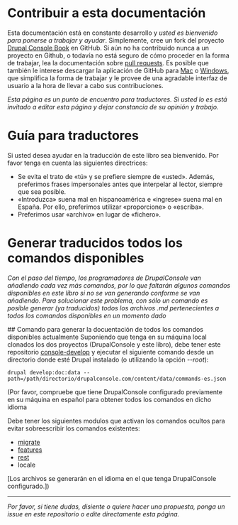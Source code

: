 # Contribuir a esta documentación
Esta documentación está en constante desarrollo y *usted es bienvenido para ponerse a trabajar y ayudar*. Simplemente, cree un fork del proyecto [Drupal Console Book](https://github.com/hechoendrupal/drupal-console-book "(esta documentación)") en GitHub. Si aún no ha contribuido nunca a un proyecto en Github, o todavía no está seguro de cómo proceder en la forma de trabajar, lea la documentación sobre [pull requests](https://help.github.com/articles/using-pull-requests/). 
Es posible que también le interese descargar la aplicación de GitHub para [Mac](https://mac.github.com) o [Windows](https://windows.github.com), que simplifica la forma de trabajar y le provee de una agradable interfaz de usuario a la hora de llevar a cabo sus contribuciones.

*Esta página es un punto de encuentro para traductores. Si usted lo es está invitado a editar esta página y dejar constancia de su opinión y trabajo.*

# Guía para traductores
Si usted desea ayudar en la traducción de este libro sea bienvenido. Por favor tenga en cuenta las siguientes directrices:

* Se evita el trato de «tú» y se prefiere siempre de «usted». Además, preferimos frases impersonales antes que interpelar al lector, siempre que sea posible.
* «Introduzca» suena mal en hispanoamérica e «ingrese» suena mal en España. Por ello, preferimos utilizar «proporcione» o «escriba».
* Preferimos usar «archivo» en lugar de «fichero».

# Generar traducidos todos los comandos disponibles
*Con el paso del tiempo, los programadores de DrupalConsole van añadiendo cada vez más comandos, por lo que faltarán algunos comandos disponibles en este libro si no se van generando conforme se van añadiendo. Para solucionar este problema, con sólo un comando es posible generar (ya traducidos) todos los archivos .md pertenecientes a todos los comandos disponibles en un momento dado*

## Comando para generar la docuentación de todos los comandos disponibles actualmente
Suponiendo que tenga en su máquina local clonados los dos proyectos (DrupalConsole y este libro), debe tener este repositorio [console-develop](https://github.com/weknowinc/drupal-console-develop) y ejecutar el siguiente comando desde un directorio donde esté Drupal instalado (o utilizando la opción *--root*):

``` drupal develop:doc:data --path=/path/directorio/drupalconsole.com/content/data/commands-es.json ```

(Por favor, compruebe que tiene DrupalConsole configurado previamente en su máquina en español para obtener todos los comandos en dicho idioma

Debe tener los siguientes modulos que activan los comandos ocultos para evitar sobreescribir los comandos existentes:
* [migrate](https://www.drupal.org/project/migrate)
* [features](https://www.drupal.org/project/features)
* [rest](https://www.drupal.org/docs/8/core/modules/rest)
* locale

[Los archivos se generarán en el idioma en el que tenga DrupalConsole configurado.])

___
*Por favor, si tiene dudas, disiente o quiere hacer una propuesta, ponga un issue en este repositorio o edite directamente esta página.*
